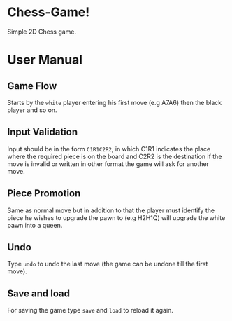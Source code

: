 # Chess-Game!

Simple 2D Chess game.

# User Manual

## Game Flow

Starts by the `white` player entering his first move (e.g A7A6) then the black player and so on.

## Input Validation
Input should be in the form `C1R1C2R2`, in which C1R1 indicates the place where the required piece is on the board and C2R2 is the destination
if the move is invalid or written in other format the game will ask for another move.

## Piece Promotion
Same as normal move but in addition to that the player must identify the piece he wishes to upgrade the pawn to (e.g H2H1Q) will upgrade the white pawn into a queen.

## Undo
Type `undo` to undo the last move (the game can be undone till the first move).

## Save and load
For saving the game type `save` and `load` to reload it again.
